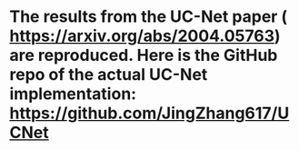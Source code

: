 # The results from the UC-Net paper ( https://arxiv.org/abs/2004.05763) are reproduced. Here is the GitHub repo of the actual UC-Net implementation: https://github.com/JingZhang617/UCNet

